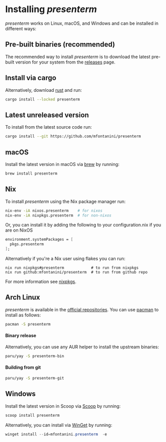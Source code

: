 # Installing _presenterm_

_presenterm_ works on Linux, macOS, and Windows and can be installed in different ways:

## Pre-built binaries (recommended)

The recommended way to install _presenterm_ is to download the latest pre-built version for 
your system from the [releases](https://github.com/mfontanini/presenterm/releases) page.

## Install via cargo

Alternatively, download [rust](https://www.rust-lang.org/) and run:

```bash
cargo install --locked presenterm
```

## Latest unreleased version

To install from the latest source code run:

```bash
cargo install --git https://github.com/mfontanini/presenterm
```

## macOS

Install the latest version in macOS via [brew](https://formulae.brew.sh/formula/presenterm) by running:

```bash
brew install presenterm
```

## Nix

To install _presenterm_ using the Nix package manager run:

```bash
nix-env -iA nixos.presenterm    # for nixos
nix-env -iA nixpkgs.presenterm  # for non-nixos
```

Or, you can install it by adding the following to your configuration.nix if you are on NixOS

```nix
environment.systemPackages = [
  pkgs.presenterm
];
```

Alternatively if you're a Nix user using flakes you can run:

```shell
nix run nixpkgs#presenterm            # to run from nixpkgs
nix run github:mfontanini/presenterm  # to run from github repo
```

For more information see 
[nixpkgs](https://search.nixos.org/packages?channel=unstable&show=presenterm&from=0&size=50&sort=relevance&type=packages&query=presenterm).

## Arch Linux

_presenterm_ is available in the [official repositories](https://archlinux.org/packages/extra/x86_64/presenterm/). You can use [pacman](https://wiki.archlinux.org/title/pacman) to install as follows:

```bash
pacman -S presenterm
```

#### Binary release

Alternatively, you can use any AUR helper to install the upstream binaries:

```bash
paru/yay -S presenterm-bin
```

#### Building from git

```bash
paru/yay -S presenterm-git
```

## Windows

Install the latest version in Scoop via [Scoop](https://scoop.sh/#/apps?q=presenterm&id=a462290f824b50f180afbaa6d8c7c1e6e0952e3a) by running:

```powershell
scoop install presenterm
```

Alternatively, you can install via [WinGet](https://github.com/microsoft/winget-cli) by running:

```powershell
winget install --id=mfontanini.presenterm  -e
```
